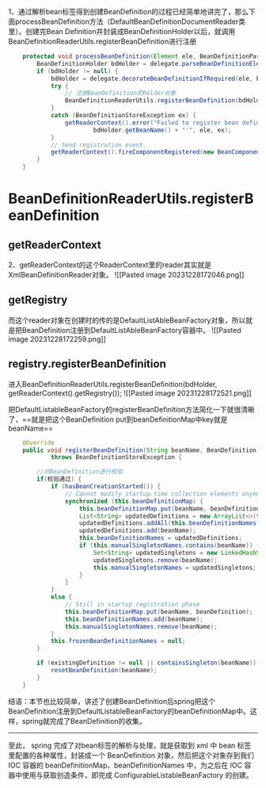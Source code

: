 1、通过解析bean标签得到创建BeanDefinition的过程已经简单地讲完了，那么下面processBeanDefinition方法（DefaultBeanDefinitionDocumentReader类里）。创建完Bean Definition并封装成BeanDefinitionHolder以后，就调用BeanDefinitionReaderUtils.registerBeanDefinition进行注册
```java
	protected void processBeanDefinition(Element ele, BeanDefinitionParserDelegate delegate) {
		BeanDefinitionHolder bdHolder = delegate.parseBeanDefinitionElement(ele);
		if (bdHolder != null) {
			bdHolder = delegate.decorateBeanDefinitionIfRequired(ele, bdHolder);
			try {
				// 注册BeanDefinition的holder对象
				BeanDefinitionReaderUtils.registerBeanDefinition(bdHolder, getReaderContext().getRegistry());
			}
			catch (BeanDefinitionStoreException ex) {
				getReaderContext().error("Failed to register bean definition with name '" +
						bdHolder.getBeanName() + "'", ele, ex);
			}
			// Send registration event.
			getReaderContext().fireComponentRegistered(new BeanComponentDefinition(bdHolder));
		}
	}
```
# BeanDefinitionReaderUtils.registerBeanDefinition
## getReaderContext

2、getReaderContext的这个ReaderContext里的reader其实就是XmlBeanDefinitionReader对象。
![[Pasted image 20231228172046.png]]
## getRegistry
而这个reader对象在创建时的传的是DefaultListAbleBeanFactory对象，所以就是把BeanDefinition注册到DefaultListAbleBeanFactory容器中。
![[Pasted image 20231228172259.png]]
## registry.registerBeanDefinition
进入BeanDefinitionReaderUtils.registerBeanDefinition(bdHolder, getReaderContext().getRegistry());
![[Pasted image 20231228172521.png]]

把DefaultListableBeanFactory的registerBeanDefinition方法简化一下就很清晰了，==就是把这个BeanDefinition put到beanDefinitionMap中key就是beanName==
```java
	@Override
	public void registerBeanDefinition(String beanName, BeanDefinition beanDefinition)
			throws BeanDefinitionStoreException {

		//对BeanDefinition进行校验
		if(校验通过) {
			if (hasBeanCreationStarted()) {
				// Cannot modify startup-time collection elements anymore (for stable iteration)
				synchronized (this.beanDefinitionMap) {
					this.beanDefinitionMap.put(beanName, beanDefinition);
					List<String> updatedDefinitions = new ArrayList<>(this.beanDefinitionNames.size() + 1);
					updatedDefinitions.addAll(this.beanDefinitionNames);
					updatedDefinitions.add(beanName);
					this.beanDefinitionNames = updatedDefinitions;
					if (this.manualSingletonNames.contains(beanName)) {
						Set<String> updatedSingletons = new LinkedHashSet<>(this.manualSingletonNames);
						updatedSingletons.remove(beanName);
						this.manualSingletonNames = updatedSingletons;
					}
				}
			}
			else {
				// Still in startup registration phase
				this.beanDefinitionMap.put(beanName, beanDefinition);
				this.beanDefinitionNames.add(beanName);
				this.manualSingletonNames.remove(beanName);
			}
			this.frozenBeanDefinitionNames = null;
		}

		if (existingDefinition != null || containsSingleton(beanName)) {
			resetBeanDefinition(beanName);
		}
	}

```
结语：本节也比较简单，讲述了创建BeanDefinition后spring把这个BeanDefinition注册到DefaultListableBeanFactory的beanDefinitionMap中。这样，spring就完成了BeanDefinition的收集。

---
至此， spring 完成了对bean标签的解析与处理，就是获取到 xml 中 bean 标签里配置的各种属性，封装成一个 BeanDefinition 对象，然后把这个对象存到我们 IOC 容器的 beanDefinitionMap、beanDefinitionNames 中，为之后在 IOC 容器中使用与获取创造条件，即完成 ConfigurableListableBeanFactory 的创建。



